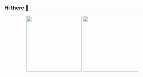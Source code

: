 ### Hi there 👋

<div align="center">
  <a href="https://github.com/carlossouzadev">
  <img height="180em" src="https://github-readme-stats-phi-three-89.vercel.app/api?username=carlossouzadev&show_icons=true&theme=dark&include_all_commits=true&count_private=true"/>
  <img height="180em" src="https://github-readme-stats-phi-three-89.vercel.app/api/top-langs/?username=carlossouzadev&langs_count=10&theme=dark"/>
</div>
  

<!--
**carlossouzadev/carlossouzadev** is a ✨ _special_ ✨ repository because its `README.md` (this file) appears on your GitHub profile.

Here are some ideas to get you started:

- 🔭 I’m currently working on ...
- 🌱 I’m currently learning ...
- 👯 I’m looking to collaborate on ...
- 🤔 I’m looking for help with ...
- 💬 Ask me about ...
- 📫 How to reach me: ...
- 😄 Pronouns: ...
- ⚡ Fun fact: ...
-->
